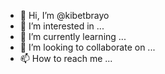 - 👋 Hi, I’m @kibetbrayo
- 👀 I’m interested in ...
- 🌱 I’m currently learning ...
- 💞️ I’m looking to collaborate on ...
- 📫 How to reach me ...

<!---
kibetbrayo/kibetbrayo is a ✨ special ✨ repository because its `README.md` (this file) appears on your GitHub profile.
You can click the Preview link to take a look at your changes.
--->
